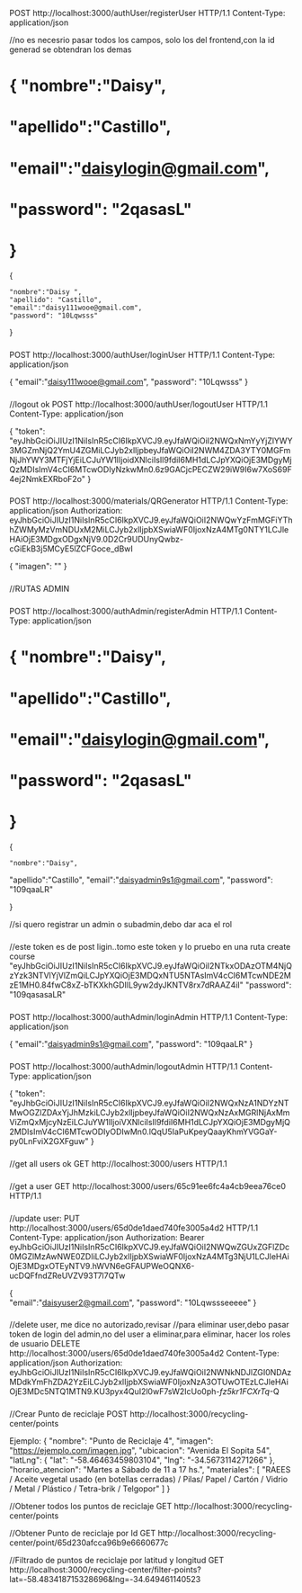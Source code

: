 POST http://localhost:3000/authUser/registerUser HTTP/1.1
Content-Type: application/json

//no es necesrio pasar todos los campos, solo los del frontend,con la id generad se obtendran los demas

# { "nombre":"Daisy",

# "apellido":"Castillo",

# "email":"daisylogin@gmail.com",

# "password": "2qasasL"

# }

{

    "nombre":"Daisy ",
    "apellido": "Castillo",
    "email":"daisy111wooe@gmail.com",
    "password": "10Lqwsss"

}

###

POST http://localhost:3000/authUser/loginUser HTTP/1.1
Content-Type: application/json

{
"email":"daisy111wooe@gmail.com",
"password": "10Lqwsss"
}

###

//logout ok
POST http://localhost:3000/authUser/logoutUser HTTP/1.1
Content-Type: application/json

{
"token": "eyJhbGciOiJIUzI1NiIsInR5cCI6IkpXVCJ9.eyJfaWQiOiI2NWQxNmYyYjZlYWY3MGZmNjQ2YmU4ZGMiLCJyb2xlIjpbeyJfaWQiOiI2NWM4ZDA3YTY0MGFmNjJhYWY3MTFjYjEiLCJuYW1lIjoidXNlciIsIl9fdiI6MH1dLCJpYXQiOjE3MDgyMjQzMDIsImV4cCI6MTcwODIyNzkwMn0.6z9GACjcPECZW29iW9I6w7XoS69F4ej2NmkEXRboF2o"
}

###

POST http://localhost:3000/materials/QRGenerator HTTP/1.1
Content-Type: application/json
Authorization: eyJhbGciOiJIUzI1NiIsInR5cCI6IkpXVCJ9.eyJfaWQiOiI2NWQwYzFmMGFiYThhZWMyMzVmNDUxM2MiLCJyb2xlIjpbXSwiaWF0IjoxNzA4MTg0NTY1LCJleHAiOjE3MDgxODgxNjV9.0D2Cr9UDUnyQwbz-cGiEkB3j5MCyE5lZCFGoce_dBwI

{
"imagen": ""
}

###

//RUTAS ADMIN

###

POST http://localhost:3000/authAdmin/registerAdmin HTTP/1.1
Content-Type: application/json

# { "nombre":"Daisy",

# "apellido":"Castillo",

# "email":"daisylogin@gmail.com",

# "password": "2qasasL"

# }

{

    "nombre":"Daisy",

"apellido":"Castillo",
"email":"daisyadmin9s1@gmail.com",
"password": "109qaaLR"

}

//si quero registrar un admin o subadmin,debo dar aca el rol

###

###

//este token es de post ligin..tomo este token y lo pruebo en una ruta create course
"eyJhbGciOiJIUzI1NiIsInR5cCI6IkpXVCJ9.eyJfaWQiOiI2NTkxODAzOTM4NjQzYzk3NTVlYjVlZmQiLCJpYXQiOjE3MDQxNTU5NTAsImV4cCI6MTcwNDE2MzE1MH0.84fwC8xZ-bTKXkhGDIlL9yw2dyJKNTV8rx7dRAAZ4iI"
"password": "109qasasaLR"

###

POST http://localhost:3000/authAdmin/loginAdmin HTTP/1.1
Content-Type: application/json

{
"email":"daisyadmin9s1@gmail.com",
"password": "109qaaLR"
}

###

POST http://localhost:3000/authAdmin/logoutAdmin HTTP/1.1
Content-Type: application/json

{
"token": "eyJhbGciOiJIUzI1NiIsInR5cCI6IkpXVCJ9.eyJfaWQiOiI2NWQxNzA1NDYzNTMwOGZlZDAxYjJhMzkiLCJyb2xlIjpbeyJfaWQiOiI2NWQxNzAxMGRlNjAxMmViZmQxMjcyNzEiLCJuYW1lIjoiVXNlciIsIl9fdiI6MH1dLCJpYXQiOjE3MDgyMjQ2MDIsImV4cCI6MTcwODIyODIwMn0.lQqU5IaPuKpeyQaayKhmYVGGaY-py0LnFviX2GXFguw"
}

###

//get all users ok
GET http://localhost:3000/users HTTP/1.1

###

//get a user
GET http://localhost:3000/users/65c91ee6fc4a4cb9eea76ce0 HTTP/1.1

###

//update user:
PUT http://localhost:3000/users/65d0de1daed740fe3005a4d2 HTTP/1.1
Content-Type: application/json
Authorization: Bearer eyJhbGciOiJIUzI1NiIsInR5cCI6IkpXVCJ9.eyJfaWQiOiI2NWQwZGUxZGFlZDc0MGZlMzAwNWE0ZDIiLCJyb2xlIjpbXSwiaWF0IjoxNzA4MTg3NjU1LCJleHAiOjE3MDgxOTEyNTV9.hWVN6eGFAUPWeOQNX6-ucDQFfndZReUVZV93T7l7QTw

{  
 "email":"daisyuser2@gmail.com",
"password": "10Lqwssseeeee"
}

###

//delete user, me dice no autorizado,revisar
//para eliminar user,debo pasar token de login del admin,no del user a eliminar,para eliminar, hacer los roles de usuario
DELETE http://localhost:3000/users/65d0de1daed740fe3005a4d2
Content-Type: application/json
Authorization: eyJhbGciOiJIUzI1NiIsInR5cCI6IkpXVCJ9.eyJfaWQiOiI2NWNkNDJlZGI0NDAzMDdkYmFhZDA2YzEiLCJyb2xlIjpbXSwiaWF0IjoxNzA3OTUwOTEzLCJleHAiOjE3MDc5NTQ1MTN9.KU3pyx4QuI2l0wF7sW2IcUo0ph-_fz5kr1FCXrTq_-Q

###

//Crear Punto de reciclaje
POST http://localhost:3000/recycling-center/points

Ejemplo:
{
"nombre": "Punto de Reciclaje 4",
"imagen": "https://ejemplo.com/imagen.jpg",
"ubicacion": "Avenida El Sopita 54",
"latLng": {
"lat": "-58.46463459803104",
"lng": "-34.5673114271266"
},
"horario_atencion": "Martes a Sábado de 11 a 17 hs.",
"materiales": [
"RAEES / Aceite vegetal usado (en botellas cerradas) / Pilas/ Papel / Cartón / Vidrio / Metal / Plástico / Tetra-brik / Telgopor"
]
}

//Obtener todos los puntos de reciclaje
GET http://localhost:3000/recycling-center/points

//Obtener Punto de reciclaje por Id
GET http://localhost:3000/recycling-center/point/65d230afcca96b9e6660677c

//Filtrado de puntos de reciclaje por latitud y longitud
GET http://localhost:3000/recycling-center/filter-points?lat=-58.483418715328696&lng=-34.649461140523
